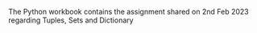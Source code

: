 The Python workbook contains the assignment shared on 2nd Feb 2023 regarding Tuples, Sets and Dictionary
